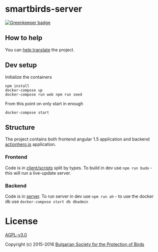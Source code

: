 # smartbirds-server

[![Greenkeeper badge](https://badges.greenkeeper.io/BspbOrg/smartbirds-server.svg)](https://greenkeeper.io/)

## How to help

You can [help translate](https://poeditor.com/join/project/9RT5wSkZCP) the project.

## Dev setup

Initialize the containers
```
npm install
docker-compose up
docker-compose run web npm run seed
```

From this point on only start in enough
```
docker-compose start
```

## Structure
The project contains both frontend angular 1.5 application and backend [actionhero.js](http://www.actionherojs.com/) application.

### Frontend
Code is in [client/scripts](client/scripts) split by types. To build in dev use `npm run budo` - this will run a live-update server.

### Backend
Code is in [server](server). To run server in dev use `npm run ah` - to use the docker db use `docker-compose start db dbadmin`

# License

[AGPL-v3.0](LICENSE)

Copyright (c) 2015-2016 [Bulgarian Society for the Protection of Birds](http://bspb.org)
